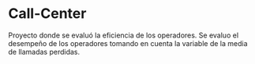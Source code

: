 # Call-Center
Proyecto donde se evaluó la eficiencia de los operadores. Se evaluo el desempeño de los operadores tomando en cuenta la variable de la media de llamadas perdidas. 
